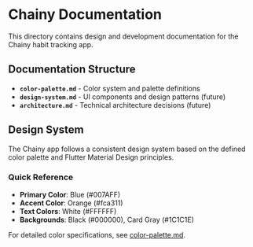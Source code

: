 # Chainy Documentation

This directory contains design and development documentation for the Chainy habit tracking app.

## Documentation Structure

- **`color-palette.md`** - Color system and palette definitions
- **`design-system.md`** - UI components and design patterns (future)
- **`architecture.md`** - Technical architecture decisions (future)

## Design System

The Chainy app follows a consistent design system based on the defined color palette and Flutter Material Design principles.

### Quick Reference
- **Primary Color**: Blue (#007AFF)
- **Accent Color**: Orange (#fca311)  
- **Text Colors**: White (#FFFFFF)
- **Backgrounds**: Black (#000000), Card Gray (#1C1C1E)

For detailed color specifications, see [color-palette.md](./color-palette.md).
